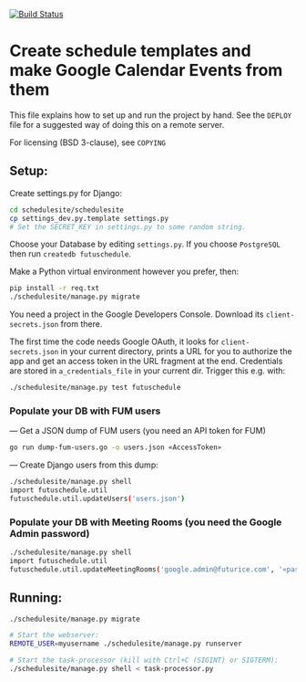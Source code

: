 [![Build Status](https://travis-ci.org/futurice/schedule.svg?branch=master)](https://travis-ci.org/futurice/schedule)

# Create schedule templates and make Google Calendar Events from them

This file explains how to set up and run the project by hand.
See the `DEPLOY` file for a suggested way of doing this on a remote server.

For licensing (BSD 3-clause), see `COPYING`

## Setup:
Create settings.py for Django:
```bash
cd schedulesite/schedulesite
cp settings_dev.py.template settings.py
# Set the SECRET_KEY in settings.py to some random string.
```

Choose your Database by editing `settings.py`.
If you choose `PostgreSQL` then run `createdb futuschedule`.

Make a Python virtual environment however you prefer, then:
```bash
pip install -r req.txt
./schedulesite/manage.py migrate
```

You need a project in the Google Developers Console. Download its
`client-secrets.json` from there.

The first time the code needs Google OAuth, it looks for `client-secrets.json`
in your current directory, prints a URL for you to authorize the app and get
an access token in the URL fragment at the end.
Credentials are stored in `a_credentials_file` in your current dir.
Trigger this e.g. with:
```bash
./schedulesite/manage.py test futuschedule
```

### Populate your DB with FUM users
― Get a JSON dump of FUM users (you need an API token for FUM)
```bash
go run dump-fum-users.go -o users.json «AccessToken»
```
― Create Django users from this dump:
```bash
./schedulesite/manage.py shell
import futuschedule.util
futuschedule.util.updateUsers('users.json')
```

### Populate your DB with Meeting Rooms (you need the Google Admin password)
```bash
./schedulesite/manage.py shell
import futuschedule.util
futuschedule.util.updateMeetingRooms('google.admin@futurice.com', '«pass»')
```


## Running:

```bash
./schedulesite/manage.py migrate

# Start the webserver:
REMOTE_USER=myusername ./schedulesite/manage.py runserver

# Start the task-processor (kill with Ctrl+C (SIGINT) or SIGTERM):
./schedulesite/manage.py shell < task-processor.py
```
